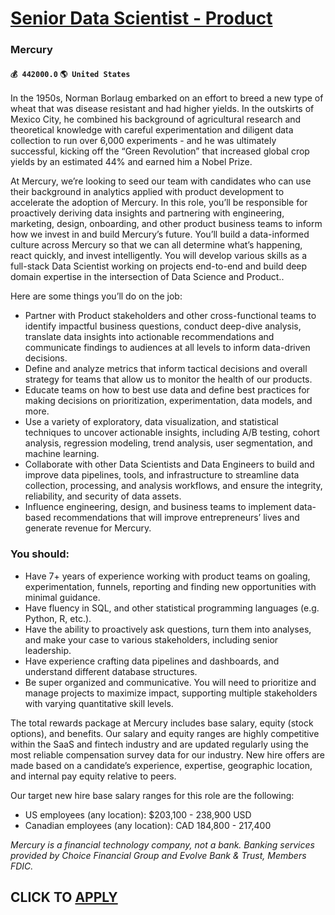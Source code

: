 # [Senior Data Scientist - Product](https://www.remotewlb.com/apply/senior-data-scientist-product-79350)  
### Mercury  
#### `💰 442000.0` `🌎 United States`  

In the 1950s, Norman Borlaug embarked on an effort to breed a new type of wheat that was disease resistant and had higher yields. In the outskirts of Mexico City, he combined his background of agricultural research and theoretical knowledge with careful experimentation and diligent data collection to run over 6,000 experiments - and he was ultimately successful, kicking off the “Green Revolution” that increased global crop yields by an estimated 44% and earned him a Nobel Prize.

At Mercury, we’re looking to seed our team with candidates who can use their background in analytics applied with product development to accelerate the adoption of Mercury. In this role, you’ll be responsible for proactively deriving data insights and partnering with engineering, marketing, design, onboarding, and other product business teams to inform how we invest in and build Mercury’s future. You’ll build a data-informed culture across Mercury so that we can all determine what’s happening, react quickly, and invest intelligently. You will develop various skills as a full-stack Data Scientist working on projects end-to-end and build deep domain expertise in the intersection of Data Science and Product..

Here are some things you’ll do on the job:

  * Partner with Product stakeholders and other cross-functional teams to identify impactful business questions, conduct deep-dive analysis, translate data insights into actionable recommendations and communicate findings to audiences at all levels to inform data-driven decisions.
  * Define and analyze metrics that inform tactical decisions and overall strategy for teams that allow us to monitor the health of our products.
  * Educate teams on how to best use data and define best practices for making decisions on prioritization, experimentation, data models, and more.
  * Use a variety of exploratory, data visualization, and statistical techniques to uncover actionable insights, including A/B testing, cohort analysis, regression modeling, trend analysis, user segmentation, and machine learning.
  * Collaborate with other Data Scientists and Data Engineers to build and improve data pipelines, tools, and infrastructure to streamline data collection, processing, and analysis workflows, and ensure the integrity, reliability, and security of data assets.
  * Influence engineering, design, and business teams to implement data-based recommendations that will improve entrepreneurs’ lives and generate revenue for Mercury.

### You should:

  * Have 7+ years of experience working with product teams on goaling, experimentation, funnels, reporting and finding new opportunities with minimal guidance.
  * Have fluency in SQL, and other statistical programming languages (e.g. Python, R, etc.).
  * Have the ability to proactively ask questions, turn them into analyses, and make your case to various stakeholders, including senior leadership.
  * Have experience crafting data pipelines and dashboards, and understand different database structures.
  * Be super organized and communicative. You will need to prioritize and manage projects to maximize impact, supporting multiple stakeholders with varying quantitative skill levels. 

The total rewards package at Mercury includes base salary, equity (stock options), and benefits. Our salary and equity ranges are highly competitive within the SaaS and fintech industry and are updated regularly using the most reliable compensation survey data for our industry. New hire offers are made based on a candidate’s experience, expertise, geographic location, and internal pay equity relative to peers.

Our target new hire base salary ranges for this role are the following:

  * US employees (any location): $203,100 - 238,900 USD
  * Canadian employees (any location): CAD 184,800 - 217,400

 _Mercury is a financial technology company, not a bank. Banking services provided by Choice Financial Group and Evolve Bank & Trust, Members FDIC._

  
## CLICK TO [APPLY](https://www.remotewlb.com/apply/senior-data-scientist-product-79350)

